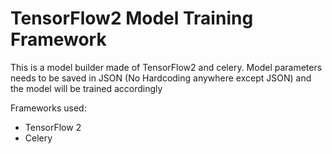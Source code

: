 # TensorFlow2 Model Training Framework
This is a model builder made of TensorFlow2 and celery. Model parameters 
needs to be saved in JSON (No Hardcoding anywhere except JSON) and the 
model will be trained accordingly

Frameworks used:
- TensorFlow 2
- Celery
